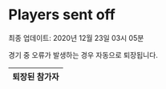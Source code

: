 # Players sent off
최종 업데이트: 2020년 12월 23일 03시 05분


경기 중 오류가 발생하는 경우 자동으로 퇴장됩니다.


| 퇴장된 참가자 |
|:---:|